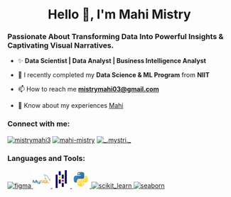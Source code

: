 <h1 align="center">Hello 👋, I'm Mahi Mistry</h1>
<h3 align="left">Passionate About Transforming Data Into Powerful Insights & Captivating Visual Narratives.</h3>

- ✨ **Data Scientist | Data Analyst | Business Intelligence Analyst**

- 🌱 I recently completed my **Data Science & ML Program** from **NIIT**

- 📫 How to reach me **mistrymahi03@gmail.com**

- 📄 Know about my experiences [Mahi](https://drive.google.com/file/d/1I0cXgWFp4rlvNRmD_1Za09ZTxIPDis8K/view?usp=sharing)

<h3 align="left">Connect with me:</h3>
<p align="left">
<a href="https://twitter.com/mistrymahi3" target="blank"><img align="center" src="https://raw.githubusercontent.com/rahuldkjain/github-profile-readme-generator/master/src/images/icons/Social/twitter.svg" alt="mistrymahi3" height="30" width="40" /></a>
<a href="https://linkedin.com/in/mahi-mistry" target="blank"><img align="center" src="https://raw.githubusercontent.com/rahuldkjain/github-profile-readme-generator/master/src/images/icons/Social/linked-in-alt.svg" alt="mahi-mistry" height="30" width="40" /></a>
<a href="https://instagram.com/_.mystri._" target="blank"><img align="center" src="https://raw.githubusercontent.com/rahuldkjain/github-profile-readme-generator/master/src/images/icons/Social/instagram.svg" alt="_.mystri._" height="30" width="40" /></a>
</p>

<h3 align="left">Languages and Tools:</h3>
<p align="left"> <a href="https://www.figma.com/" target="_blank" rel="noreferrer"> <img src="https://www.vectorlogo.zone/logos/figma/figma-icon.svg" alt="figma" width="40" height="40"/> </a> <a href="https://www.mysql.com/" target="_blank" rel="noreferrer"> <img src="https://raw.githubusercontent.com/devicons/devicon/master/icons/mysql/mysql-original-wordmark.svg" alt="mysql" width="40" height="40"/> </a> <a href="https://pandas.pydata.org/" target="_blank" rel="noreferrer"> <img src="https://raw.githubusercontent.com/devicons/devicon/2ae2a900d2f041da66e950e4d48052658d850630/icons/pandas/pandas-original.svg" alt="pandas" width="40" height="40"/> </a> <a href="https://www.python.org" target="_blank" rel="noreferrer"> <img src="https://raw.githubusercontent.com/devicons/devicon/master/icons/python/python-original.svg" alt="python" width="40" height="40"/> </a> <a href="https://scikit-learn.org/" target="_blank" rel="noreferrer"> <img src="https://upload.wikimedia.org/wikipedia/commons/0/05/Scikit_learn_logo_small.svg" alt="scikit_learn" width="40" height="40"/> </a> <a href="https://seaborn.pydata.org/" target="_blank" rel="noreferrer"> <img src="https://seaborn.pydata.org/_images/logo-mark-lightbg.svg" alt="seaborn" width="40" height="40"/> </a> </p>

